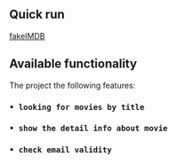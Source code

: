 ## Quick run

[fakeIMDB](https://github.com/comeall09/movies_app)

## Available functionality

The project the following features:

### `• looking for movies by title`

### `• show the detail info about movie`

### `• check email validity`
